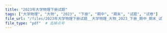 ```yaml
---
title: "2023年大学物理下册试题"
tags: ["大学物理", "大物", "2023", "下册", "期中", "期末", "试题", "试卷"]
file_url: "/files/2023年大学物理下册试题__大学物理_大物_2023_下册_期中_期末_试题_试卷__.pdf"
file_type: "pdf"  # 去掉点号
---
```




<!-- 文件类型: .pdf -->
<!-- 文件图标: 📄 -->
